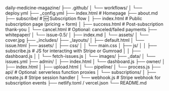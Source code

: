 daily-medicine-magazine/
├── .github/
│   └── workflows/
│       └── deploy.yml
├── _config.yml
├── index.html                     # Homepage
├── about.md
├── subscribe/                     # 🆕 Subscription flow
│   ├── index.html                 # Public subscription page (pricing + form)
│   ├── success.html               # Post-subscription thank-you
│   └── cancel.html                # Optional: canceled/failed payments
├── whitepaper/
│   └── issue-0.5/
│       ├── index.md
│       └── assets/
│           └── cover.jpg
├── _includes/
├── _layouts/
│   ├── default.html
│   └── issue.html
├── assets/
│   ├── css/
│   │   └── main.css
│   ├── js/
│   │   ├── subscribe.js           # JS for interacting with Stripe or Gumroad
│   │   ├── dashboard.js
│   │   └── fetch-issues.js
│   └── images/
├── _data/
│   └── issues.yml
├── admin/
│   ├── index.html
│   └── dashboard.js
├── owner/
│   ├── index.html
│   ├── upload.html
│   └── pipeline/
│       └── process.js
├── api/                           # Optional: serverless function proxies
│   └── subscriptions/
│       ├── create.js              # Stripe session handler
│       └── webhook.js             # Stripe webhook for subscription events
├── netlify.toml / vercel.json
└── README.md
